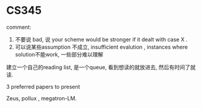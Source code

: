 # CS345

comment: 

1.  不要说 bad, 说  your scheme would be stronger if it dealt with case X .
2. 可以说某些assumption 不成立,  insufficient evalution  ,  instances where solution不能work,  一些部分难以理解



建立一个自己的reading list,  是一个queue, 看到想读的就放进去,  然后有时间了就读.



3 preferred papers to present



Zeus, pollux , megatron-LM.



